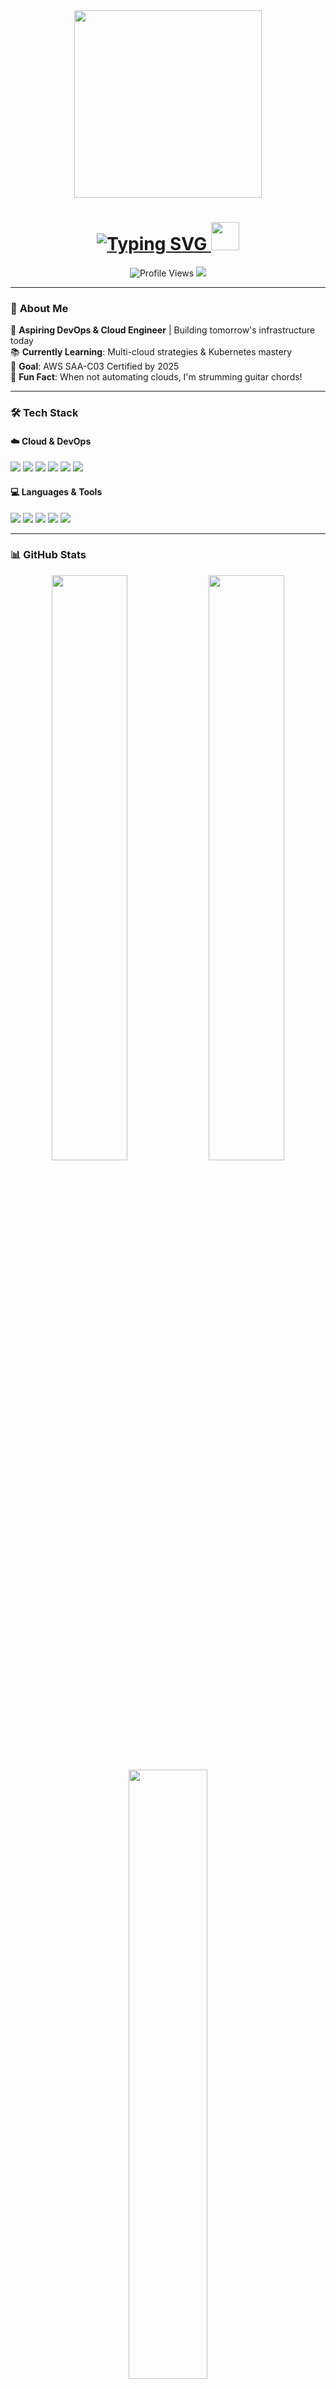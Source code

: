 <div align="center">
  <img height="300" src="https://user-images.githubusercontent.com/74038190/235224431-e8c8c12e-6826-47f1-89fb-2ddad83b3abf.gif" />
</div>
<h1 align="center">
  <a href="https://git.io/typing-svg">
    <img src="https://readme-typing-svg.herokuapp.com?font=Fira+Code&size=30&duration=3000&pause=1000&color=22C55E&center=true&vCenter=true&width=500&lines=Hey+there%2C+I'm+Suresh+Bk!;DevOps+Enthusiast☁️;Cloud+Adventurer🚀;Automation+Geek🤖" alt="Typing SVG" />
  </a>
  <img src="https://media4.giphy.com/media/v1.Y2lkPTc5MGI3NjExNGVzYWpmb3c1dTU2amhpemtxajB3a29rcXI4NnQzbmJ4cHZ5dHFreCZlcD12MV9pbnRlcm5hbF9naWZfYnlfaWQmY3Q9cw/6A3wecy5U7aI9lNJVH/giphy.gif" width="45px" height="45px" />
</h1>
<div align="center">
  <img src="https://komarev.com/ghpvc/?username=tezen96&color=blueviolet&style=flat" alt="Profile Views" /> 
  <a href="https://linkedin.com/in/bksuresh"><img src="https://img.shields.io/badge/-Connect%20on%20LinkedIn-0077B5?logo=linkedin&logoColor=white"/></a>
</div>

---
### 🌟 **About Me**
🚀 **Aspiring DevOps & Cloud Engineer** | Building tomorrow's infrastructure today  
📚 **Currently Learning**: Multi-cloud strategies & Kubernetes mastery  
🎯 **Goal**: AWS SAA-C03 Certified by 2025  
🎸 **Fun Fact**: When not automating clouds, I'm strumming guitar chords!  

---
### 🛠️ **Tech Stack**
#### ☁️ **Cloud & DevOps**
<img src="https://img.shields.io/badge/AWS-FF9900?logo=amazonaws&logoColor=white"/> <img src="https://img.shields.io/badge/Docker-2496ED?logo=docker&logoColor=white"/> <img src="https://img.shields.io/badge/Kubernetes-326CE5?logo=kubernetes&logoColor=white"/> <img src="https://img.shields.io/badge/Terraform-7B42BC?logo=terraform&logoColor=white"/> <img src="https://img.shields.io/badge/Ansible-EE0000?logo=ansible&logoColor=white"/> <img src="https://img.shields.io/badge/Jenkins-D24939?logo=jenkins&logoColor=white"/>

#### 💻 **Languages & Tools**
<img src="https://img.shields.io/badge/Python-3776AB?logo=python&logoColor=white"/> <img src="https://img.shields.io/badge/Bash-4EAA25?logo=gnu-bash&logoColor=white"/> <img src="https://img.shields.io/badge/Linux-FCC624?logo=linux&logoColor=black"/> <img src="https://img.shields.io/badge/Git-F05032?logo=git&logoColor=white"/> <img src="https://img.shields.io/badge/MySQL-4479A1?logo=mysql&logoColor=white"/> 

---
### 📊 **GitHub Stats**
<div align="center">
  <img src="https://streak-stats.demolab.com?user=tezen96&theme=dark&hide_border=true&border_radius=8&mode=weekly" width="49%"/>
  <img src="https://github-readme-stats.vercel.app/api?username=tezen96&show_icons=true&theme=dark&hide_border=true&count_private=true" width="49%"/>
</div>
<div align="center">
  <img src="https://github-readme-stats-git-masterrstaa-rickstaa.vercel.app/api/top-langs/?username=tezen96&layout=compact&theme=dark&hide_border=true" width="50%"/>
</div>

---
### ✍️ **Daily Mantra**
> **"Sharpen your skills ⚔️**  
> *While others waste time ⏳*  
> **Stay consistent 📖**  
> *While others make excuses ❌*  
> **Achieve your dreams 🚀**  
> *While others just dream ✨"*  

---
### 📫 **Let's Connect!**
[![LinkedIn](https://img.shields.io/badge/-LinkedIn-0077B5?style=for-the-badge&logo=linkedin)](https://www.linkedin.com/in/bksuresh/)
[![Blog](https://img.shields.io/badge/-Tech%20Blog-2962FF?style=for-the-badge&logo=hashnode)](https://sureshbk.hashnode.dev)
[![Email](https://img.shields.io/badge/-Email%20Me-D14836?style=for-the-badge&logo=gmail)](mailto:pingsuresh3@gmail.com)

<div align="center">
  <img src="https://media.giphy.com/media/V25gdutt6iuWc/giphy.gif" alt="drawing" width="250"/>
  <br>
  <br>
  <p><i>"The only way to do great work is to love what you do." – Steve Jobs</i></p>
</div>
